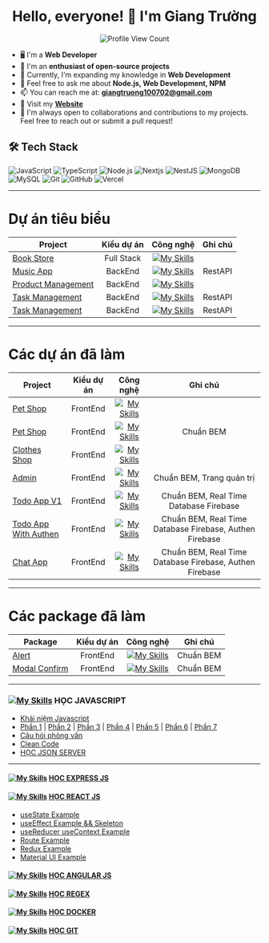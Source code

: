 <h1 align="center">Hello, everyone! 👋 I'm Giang Trường</h1>
<p align="center">
  <img src="https://komarev.com/ghpvc/?username=lehuygiang28&color=blueviolet" alt="Profile View Count">
</p>

- 🖥️ I'm a **Web Developer**
- 🌱 I'm an **enthusiast of open-source projects**
- 🔭 Currently, I'm expanding my knowledge in **Web Development**
- 💬 Feel free to ask me about **Node.js, Web Development, NPM**
- 📫 You can reach me at: **giangtruong100702@gmail.com**
- 📌 Visit my **[Website]()**
- 🤝 I'm always open to collaborations and contributions to my projects. Feel free to reach out or submit a pull request!

## 🛠️ Tech Stack
![JavaScript](https://img.shields.io/badge/-JavaScript-black??style=flat&logo=javascript)
![TypeScript](https://img.shields.io/badge/-TypeScript-black?style=flat&logo=typescript) 
![Node.js](https://img.shields.io/badge/-Node.js-black?style=flat&logo=node.js) 
![Nextjs](https://img.shields.io/badge/next.js-000000?style=flat&logo=nextdotjs&logoColor=white) 
![NestJS](https://img.shields.io/badge/Expressjs-000000?style=flat&logo=express&logoColor=white) 
![MongoDB](https://img.shields.io/badge/-MongoDB-black?style=flat&logo=mongodb) 
![MySQL](https://img.shields.io/badge/-MySQL-black?style=flat&logo=mysql) 
![Git](https://img.shields.io/badge/-Git-black?style=flat&logo=git) 
![GitHub](https://img.shields.io/badge/-GitHub-181717?style=flat&logo=github) 
![Vercel](https://img.shields.io/badge/-Vercel-black?style=flat&logo=vercel)

---
# Dự án tiêu biểu
| Project       | Kiểu dự án    |   Công nghệ   |   Ghi chú
| ------------- |:-------------:|:-------------:|:-------------:|
| [Book Store](https://github.com/montrealdream/book-management-fullstack-ssr)    | Full Stack      | [![My Skills](https://skillicons.dev/icons?i=js,express,mongodb)](https://skillicons.dev)
| [Music App](https://github.com/montrealdream/music-app-typescript)    | BackEnd | [![My Skills](https://skillicons.dev/icons?i=ts,express,mongodb)](https://skillicons.dev) | RestAPI
| [Product Management](https://github.com/montrealdream/product-management)    | BackEnd | [![My Skills](https://skillicons.dev/icons?i=js,express,mongodb)](https://skillicons.dev) | 
| [Task Management](https://github.com/montrealdream/task-management-js)    | BackEnd | [![My Skills](https://skillicons.dev/icons?i=js,express,mongodb)](https://skillicons.dev) | RestAPI
| [Task Management](https://github.com/montrealdream/task-management-ts)    | BackEnd | [![My Skills](https://skillicons.dev/icons?i=ts,express,mongodb)](https://skillicons.dev) | RestAPI

---
# Các dự án đã làm
| Project       | Kiểu dự án    |   Công nghệ   |   Ghi chú
| ------------- |:-------------:|:-------------:|:-------------:|
| [Pet Shop](https://github.com/tuforward/pet-shop_html_css)    | FrontEnd      | [![My Skills](https://skillicons.dev/icons?i=html,css)](https://skillicons.dev)
| [Pet Shop](https://github.com/tuforward/pet-shop-pug-bem-scss)    | FrontEnd      | [![My Skills](https://skillicons.dev/icons?i=pug,scss)](https://skillicons.dev) | Chuẩn BEM 
| [Clothes Shop](https://github.com/tuforward/clothes-shop-tailwind)      | FrontEnd      | [![My Skills](https://skillicons.dev/icons?i=html,tailwind)](https://skillicons.dev) 
| [Admin](https://github.com/tuforward/admin-full-page)      | FrontEnd      | [![My Skills](https://skillicons.dev/icons?i=pug,scss,javascript)](https://skillicons.dev) | Chuẩn BEM, Trang quản trị
| [Todo App V1](https://github.com/tuforward/todo-app-firebase)      | FrontEnd      | [![My Skills](https://skillicons.dev/icons?i=html,css,javascript,firebase)](https://skillicons.dev) | Chuẩn BEM, Real Time Database Firebase
| [Todo App With Authen](https://github.com/tuforward/todo-app-with-auth)      | FrontEnd      | [![My Skills](https://skillicons.dev/icons?i=html,scss,javascript,firebase)](https://skillicons.dev) | Chuẩn BEM, Real Time Database Firebase, Authen Firebase
| [Chat App](https://github.com/montrealdream/chat-app-with-firebase)      | FrontEnd      | [![My Skills](https://skillicons.dev/icons?i=html,css,javascript,firebase)](https://skillicons.dev) | Chuẩn BEM, Real Time Database Firebase, Authen Firebase

---
# Các package đã làm
| Package       | Kiểu dự án    |   Công nghệ   |   Ghi chú
| ------------- |:-------------:|:-------------:|:-------------:|
| [Alert](https://github.com/tuforward/package-alert)    | FrontEnd      | [![My Skills](https://skillicons.dev/icons?i=html,css,javascript)](https://skillicons.dev) | Chuẩn BEM
| [Modal Confirm](https://github.com/montrealdream/Package-Modal-Confirm)    | FrontEnd      | [![My Skills](https://skillicons.dev/icons?i=html,css,javascript)](https://skillicons.dev) | Chuẩn BEM

---
### [![My Skills](https://skillicons.dev/icons?i=javascript)](https://skillicons.dev) HỌC JAVASCRIPT
-   [Khái niệm Javascript](https://github.com/montrealdream/javascript-concept)
-   [Phần 1](https://github.com/montrealdream/learn-javascript-level-00) | [Phần 2](https://github.com/tuforward/learn-javascript-level-01) | [Phần 3](https://github.com/tuforward/learn-javascript-level-02) | [Phần 4](https://github.com/tuforward/learn-javascript-level-03) | [Phần 5](https://github.com/tuforward/learn-javascript-level-04) | [Phần 6](https://github.com/tuforward/learn-javascript-level-04)  |  [Phần 7](https://github.com/tuforward/learn-javascript-level-04)  
-   [Câu hỏi phỏng vấn](https://github.com/tuforward/javascript-interview)  
-   [Clean Code](https://github.com/tuforward/clean-code-javascript)
-   [HỌC JSON SERVER](https://github.com/tuforward/Learn-Json-Server) 

---
#### [![My Skills](https://skillicons.dev/icons?i=expressjs)](https://skillicons.dev)  [HỌC EXPRESS JS](https://github.com/montrealdream/learn-expressjs)

#### [![My Skills](https://skillicons.dev/icons?i=react)](https://skillicons.dev)  [HỌC REACT JS](https://github.com/montrealdream/Learn-ReactJs) 
- [useState Example](https://github.com/montrealdream/todo-react-no-db)
- [useEffect Example && Skeleton](https://github.com/montrealdream/reactjs-useEffect-example)
- [useReducer useContext Example](https://github.com/montrealdream/reactjs-useReducer-example)
- [Route Example](https://github.com/montrealdream/reactjs-route-example)
- [Redux Example](https://github.com/montrealdream/reactjs-redux-example)
- [Material UI Example](https://github.com/montrealdream/reactjs-material-ui)

#### [![My Skills](https://skillicons.dev/icons?i=angular)](https://skillicons.dev)  [HỌC ANGULAR JS](https://github.com/montrealdream/Learn-Angular-100days)

#### [![My Skills](https://skillicons.dev/icons?i=regex)](https://skillicons.dev)  [HỌC REGEX](https://github.com/tuforward/Learn-Regex)

#### [![My Skills](https://skillicons.dev/icons?i=docker)](https://skillicons.dev) [HỌC DOCKER](https://github.com/tuforward/docker-cheat-sheet)

#### [![My Skills](https://skillicons.dev/icons?i=github)](https://skillicons.dev) [HỌC GIT](https://github.com/tuforward/Learn-Github)


